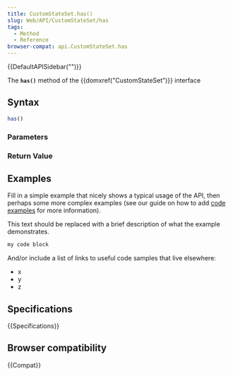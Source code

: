 ```yaml
---
title: CustomStateSet.has()
slug: Web/API/CustomStateSet/has
tags:
  - Method
  - Reference
browser-compat: api.CustomStateSet.has
---
```

{{DefaultAPISidebar("")}}

The **`has()`** method of the {{domxref("CustomStateSet")}} interface 

## Syntax

```js
has()
```

### Parameters



### Return Value



## Examples

Fill in a simple example that nicely shows a typical usage of the API, then perhaps some more complex examples (see our guide on how to add [code examples](/en-US/docs/MDN/Contribute/Structures/Code_examples) for more information).

This text should be replaced with a brief description of what the example demonstrates.

```js
my code block
```

And/or include a list of links to useful code samples that live elsewhere:

*   x
*   y
*   z

## Specifications

{{Specifications}}

## Browser compatibility

{{Compat}}

